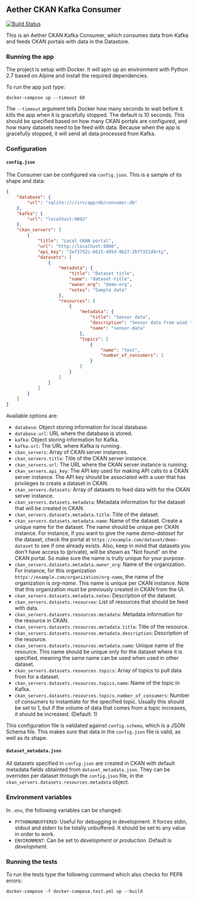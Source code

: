 ## Aether CKAN Kafka Consumer

[![Build Status](https://travis-ci.com/ViderumGlobal/aether-ckan-consumer.svg?token=fEtgVpYzTRuyVvasgs5K&branch=master)](https://travis-ci.com/ViderumGlobal/aether-ckan-consumer)

This is an Aether CKAN Kafka Consumer, which consumes datа from Kafka and feeds
CKAN portals with data in the Datastore.

### Running the app

The project is setup with Docker. It will spin up an environment with
Python 2.7 based on Alpine and install the required dependencies.

To run the app just type:

```
docker-compose up --timeout 60
```

The `--timeout` argument tells Docker how many seconds to wait before it kills
the app when it is gracefully stopped. The default is 10 seconds. This should
be specified based on how many CKAN portals are configured, and how many
datasets need to be feed with data. Because when the app is gracefully stopped,
 it will send all data processed from Kafka.

### Configuration

#### `config.json`

The Consumer can be configured via `config.json`. This is a sample of its shape
and data:

```json
{
    "database": {
        "url": "sqlite:////srv/app/db/consumer.db"
    },
    "kafka": {
        "url": "localhost:9092"
    },
    "ckan_servers": [
        {
            "title": "Local CKAN portal",
            "url": "http://localhost:5000",
            "api_key": "2ef3752c-b615-405d-9627-2bf7321d4rty",
            "datasets": [
                {
                    "metadata": {
                        "title": "Dataset title",
                        "name": "dataset-title",
                        "owner_org": "demo-org",
                        "notes": "Sample data"
                    },
                    "resources": [
                        {
                            "metadata": {
                                "title": "Sensor data",
                                "description": "Sensor data from wind turbines",
                                "name": "sensor-data"
                            },
                            "topics": [
                                {
                                    "name": "test",
                                    "number_of_consumers": 1
                                }
                            ]
                        }
                    ]
                }
            ]
        }
    ]
}
```

Available options are:

- `database`: Object storing information for local database.
- `database.url`: URL where the database is stored.
- `kafka`: Object storing information for Kafka.
- `kafka.url`: The URL where Kafka is running.
- `ckan_servers`: Array of CKAN server instances.
- `ckan_servers.title`: Title of the CKAN server instance.
- `ckan_servers.url`: The URL where the CKAN server instance is running.
- `ckan_servers.api_key`: The API key used for making API calls to a CKAN
server instance. The API key should be associated with a user that has
privileges to create a dataset in CKAN.
- `ckan_servers.datasets`: Array of datasets to feed data with for the CKAN
server instance.
- `ckan_servers.datasets.metadata`: Metadata information for the dataset that
will be created in CKAN.
- `ckan_servers.datasets.metadata.title`: Title of the dataset.
- `ckan_servers.datasets.metadata.name`: Name of the dataset. Create a unique
name for the dataset. The name should be unique per CKAN instance. For
instance, if you want to give the name *demo-dataset* for the dataset, check
the portal at `https://example.com/dataset/demo-dataset` to see if one already
exists. Also, keep in mind that datasets you don't have access to (private),
will be shown as "Not found" on the CKAN portal. So make sure the name is
trully unique for your purpose.
- `ckan_servers.datasets.metadata.owner_org`: Name of the organization. For
instance, for this organization `https://example.com/organization/org-name`,
the name of the organization is *org-name*. This name is unique per CKAN
instance. Note that this organization must be previously created in CKAN from
the UI.
- `ckan_servers.datasets.metadata.notes`: Description of the dataset.
- `ckan_servers.datasets.resources`: List of resources that should be feed with
data.
- `ckan_servers.datasets.resources.metadata`: Metadata information for the
resource in CKAN.
- `ckan_servers.datasets.resources.metadata.title`: Title of the resource.
- `ckan_servers.datasets.resources.metadata.description`: Description of the
resource.
- `ckan_servers.datasets.resources.metadata.name`: Unique name of the resource.
This name should be unique only for the dataset where it is specified, meaning
the same name can be used when used in other dataset.
- `ckan_servers.datasets.resources.topics`: Array of topics to pull data from
for a dataset.
- `ckan_servers.datasets.resources.topics.name`: Name of the topic in Kafka.
- `ckan_servers.datasets.resources.topics.number_of_consumers`: Number of
consumers to instantiate for the specified topic. Usually this should be set to
 1, but if the volume of data that comes from a topic increases, it should be
increased. (Default: 1)

This configuration file is validated against `config.schema`, which is a JSON
Schema file. This makes sure that data in the `config.json` file is valid, as
well as its shape.

#### `dataset_metadata.json`

All datasets specified in `config.json` are created in CKAN with default
metadata fields obtainted from `dataset_metadata.json`. They can be overriden
per dataset through the `config.json` file, in the
`ckan_servers.datasets.resources.metadata` object.

### Environment variables

In `.env`, the following variables can be changed:

- `PYTHONUNBUFFERED`: Useful for debugging in development. It forces stdin,
stdout and stderr to be totally unbuffered. It should be set to any value in
order to work.
- `ENVIRONMENT`: Can be set to *development* or *production*. Default is
*development*.

### Running the tests

To run the tests type the following command which also checks for PEP8 errors:

```
docker-compose -f docker-compose.test.yml up --build
```
